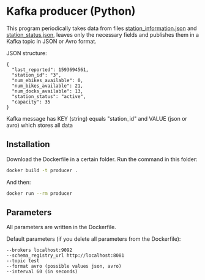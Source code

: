 # Kafka producer (Python)

This program periodically takes data from files [station_information.json](https://gbfs.fordgobike.com/gbfs/es/station_information.json) and [station_status.json](https://gbfs.fordgobike.com/gbfs/es/station_status.json), leaves only the necessary fields and publishes them in a Kafka topic in JSON or Avro format.

JSON structure:
```
{
  "last_reported": 1593694561,
  "station_id": "3",
  "num_ebikes_available": 0,
  "num_bikes_available": 21,
  "num_docks_available": 13,
  "station_status": "active",
  "capacity": 35
}
```

Kafka message has KEY (string) equals "station_id" and VALUE (json or avro) which stores all data

## Installation

Download the Dockerfile in a certain folder. Run the command in this folder:

```bash
docker build -t producer .
```
And then:

```bash
docker run --rm producer
```

## Parameters

All parameters are written in the Dockerfile. 

Default parameters (if you delete all parameters from the Dockerfile):

```
--brokers localhost:9092
--schema_registry_url http://localhost:8081
--topic test
--format avro (possible values json, avro)
--interval 60 (in seconds)
```